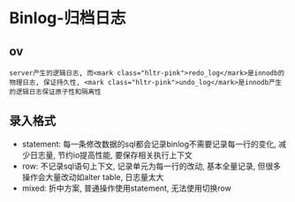 # Binlog-归档日志

## ov

```ad-tips
server产生的逻辑日志, 而<mark class="hltr-pink">redo_log</mark>是innodb的物理日志, 保证持久性, <mark class="hltr-pink">undo_log</mark>是innodb产生的逻辑日志保证原子性和隔离性
```

## 录入格式

- statement: 每一条修改数据的sql都会记录binlog不需要记录每一行的变化, 减少日志量, 节约io提高性能, 要保存相关执行上下文
- row: 不记录sql语句上下文, 记录单元为每一行的改动, 基本全量记录, 但很多操作会大量改动如alter table, 日志量太大
- mixed: 折中方案, 普通操作使用statement, 无法使用切换row